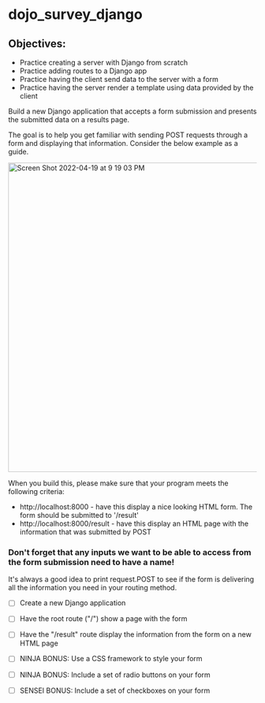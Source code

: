 # dojo_survey_django

## Objectives:

- Practice creating a server with Django from scratch
- Practice adding routes to a Django app
- Practice having the client send data to the server with a form
- Practice having the server render a template using data provided by the client

Build a new Django application that accepts a form submission and presents the submitted data on a results page.

The goal is to help you get familiar with sending POST requests through a form and displaying that information. Consider the below example as a guide.

<img width="628" alt="Screen Shot 2022-04-19 at 9 19 03 PM" src="https://user-images.githubusercontent.com/92617960/164143634-d021e2b9-e09f-497b-a704-74f08ff6f5f3.png">

When you build this, please make sure that your program meets the following criteria:

- http://localhost:8000 - have this display a nice looking HTML form.  The form should be submitted to '/result'
- http://localhost:8000/result - have this display an HTML page with the information that was submitted by POST

### Don't forget that any inputs we want to be able to access from the form submission need to have a name!

It's always a good idea to print request.POST to see if the form is delivering all the information you need in your routing method.

- [ ] Create a new Django application

- [ ] Have the root route ("/") show a page with the form

- [ ] Have the "/result" route display the information from the form on a new HTML page

- [ ] NINJA BONUS: Use a CSS framework to style your form

- [ ] NINJA BONUS: Include a set of radio buttons on your form

- [ ] SENSEI BONUS: Include a set of checkboxes on your form

